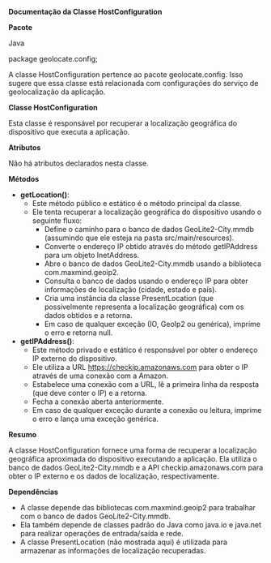 ﻿**Documentação da Classe HostConfiguration**

**Pacote**

Java

package geolocate.config;

A classe HostConfiguration pertence ao pacote geolocate.config. Isso sugere que essa classe está relacionada com configurações do serviço de geolocalização da aplicação.

**Classe HostConfiguration**

Esta classe é responsável por recuperar a localização geográfica do dispositivo que executa a aplicação.

**Atributos**

Não há atributos declarados nesta classe.

**Métodos**

- **getLocation()**: 
  - Este método público e estático é o método principal da classe.
  - Ele tenta recuperar a localização geográfica do dispositivo usando o seguinte fluxo: 
    - Define o caminho para o banco de dados GeoLite2-City.mmdb (assumindo que ele esteja na pasta src/main/resources).
    - Converte o endereço IP obtido através do método getIPAddress para um objeto InetAddress.
    - Abre o banco de dados GeoLite2-City.mmdb usando a biblioteca com.maxmind.geoip2.
    - Consulta o banco de dados usando o endereço IP para obter informações de localização (cidade, estado e país).
    - Cria uma instância da classe PresentLocation (que possivelmente representa a localização geográfica) com os dados obtidos e a retorna.
    - Em caso de qualquer exceção (IO, GeoIp2 ou genérica), imprime o erro e retorna null.
- **getIPAddress()**: 
  - Este método privado e estático é responsável por obter o endereço IP externo do dispositivo.
  - Ele utiliza a URL https://checkip.amazonaws.com para obter o IP através de uma conexão com a Amazon.
  - Estabelece uma conexão com a URL, lê a primeira linha da resposta (que deve conter o IP) e a retorna.
  - Fecha a conexão aberta anteriormente.
  - Em caso de qualquer exceção durante a conexão ou leitura, imprime o erro e lança uma exceção genérica.

**Resumo**

A classe HostConfiguration fornece uma forma de recuperar a localização geográfica aproximada do dispositivo executando a aplicação. Ela utiliza o banco de dados GeoLite2-City.mmdb e a API checkip.amazonaws.com para obter o IP externo e os dados de localização, respectivamente.

**Dependências**

- A classe depende das bibliotecas com.maxmind.geoip2 para trabalhar com o banco de dados GeoLite2-City.mmdb.
- Ela também depende de classes padrão do Java como java.io e java.net para realizar operações de entrada/saída e rede.
- A classe PresentLocation (não mostrada aqui) é utilizada para armazenar as informações de localização recuperadas.
